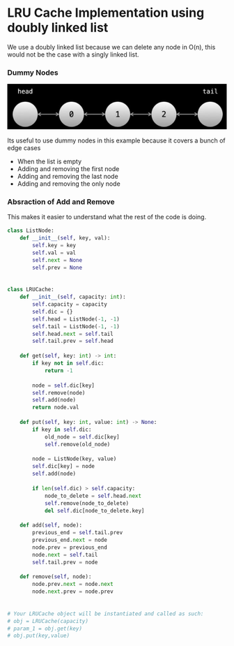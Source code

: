 # LRU Cache Implementation using doubly linked list

We use a doubly linked list because we can delete any node in O(n), this would not be the case with a singly linked list.

### Dummy Nodes

![image](/data_structures/linked_list/assets/doubly%20linkedlist.JPG)

Its useful to use dummy nodes in this example because it covers a bunch of edge cases
- When the list is empty
- Adding and removing the first node
- Adding and removing the last node
- Adding and removing the only node

### Absraction of Add and Remove

This makes it easier to understand what the rest of the code is doing.

```python
class ListNode:
    def __init__(self, key, val):
        self.key = key
        self.val = val
        self.next = None
        self.prev = None


class LRUCache:
    def __init__(self, capacity: int):
        self.capacity = capacity
        self.dic = {}
        self.head = ListNode(-1, -1)
        self.tail = ListNode(-1, -1)
        self.head.next = self.tail
        self.tail.prev = self.head

    def get(self, key: int) -> int:
        if key not in self.dic:
            return -1

        node = self.dic[key]
        self.remove(node)
        self.add(node)
        return node.val

    def put(self, key: int, value: int) -> None:
        if key in self.dic:
            old_node = self.dic[key]
            self.remove(old_node)

        node = ListNode(key, value)
        self.dic[key] = node
        self.add(node)

        if len(self.dic) > self.capacity:
            node_to_delete = self.head.next
            self.remove(node_to_delete)
            del self.dic[node_to_delete.key]

    def add(self, node):
        previous_end = self.tail.prev
        previous_end.next = node
        node.prev = previous_end
        node.next = self.tail
        self.tail.prev = node

    def remove(self, node):
        node.prev.next = node.next
        node.next.prev = node.prev


# Your LRUCache object will be instantiated and called as such:
# obj = LRUCache(capacity)
# param_1 = obj.get(key)
# obj.put(key,value)
```